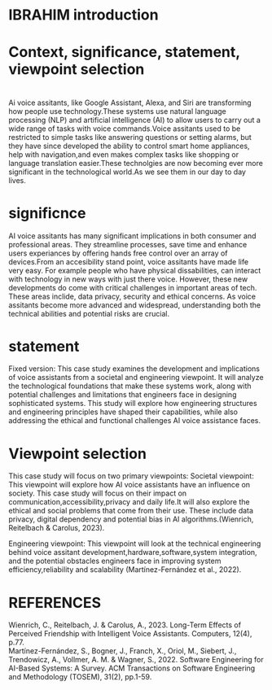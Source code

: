  # IBRAHIM introduction
 # Context, significance, statement, viewpoint selection
 
 #
 Ai voice assitants, like Google Assistant, Alexa, and Siri are transforming how people use technology.These systems use natural language processing (NLP) and artificial intelligence (AI) to allow users to carry out a wide range of tasks with voice commands.Voice assitants used to be restricted to simple tasks like answering questions or setting alarms, but they have since developed the ability to control smart home appliances, help with navigation,and even makes complex tasks like shopping or language translation easier.These technolgies are now becoming ever more significant in the technological world.As we see them in our day to day lives.
# significnce
AI voice assitants has many significant implications in both consumer and professional areas. They streamline processes, save time and enhance users experiances by offering hands free control over an array of devices.From an accesibility stand point, voice assitants have made life very easy. For example people who have physical dissabilities, can interact with technology in new ways with just there voice. However, these new developments do come with critical challenges in important areas of tech. These areas inclide, data privacy, security and ethical concerns. As voice assitants become more advanced and widespread, understanding both the technical abilities and potential risks are crucial.
# statement
Fixed version:
This case study examines the development and implications of voice assistants from a societal and engineering viewpoint. It will analyze the technological foundations that make these systems work, along with potential challenges and limitations that engineers face in designing sophisticated systems. This study will explore how engineering structures and engineering principles have shaped their capabilities, while also addressing the ethical and functional challenges AI voice assistance faces.
# Viewpoint selection 
This case study will focus on two primary viewpoints:
Societal viewpoint: This viewpoint will explore how AI voice assistants have an influence on society. This case study will focus on their impact on communication,accessibility,privacy and daily life.It will also explore the ethical and social problems that come from their use. These include data privacy, digital dependency and potential bias in AI algorithms.(Wienrich, Reitelbach & Carolus, 2023).

Engineering viewpoint: 
This viewpoint will look at the technical engineering behind voice assitant development,hardware,software,system integration, and the potential obstacles engineers face in improving system efficiency,reliability and scalability (Martínez-Fernández et al., 2022).


 



 

 # REFERENCES
Wienrich, C., Reitelbach, J. & Carolus, A., 2023. Long-Term Effects of Perceived Friendship with Intelligent Voice Assistants. Computers, 12(4), p.77.  
Martínez-Fernández, S., Bogner, J., Franch, X., Oriol, M., Siebert, J., Trendowicz, A., Vollmer, A. M. & Wagner, S., 2022. Software Engineering for AI-Based Systems: A Survey. ACM Transactions on Software Engineering and Methodology (TOSEM), 31(2), pp.1-59.
